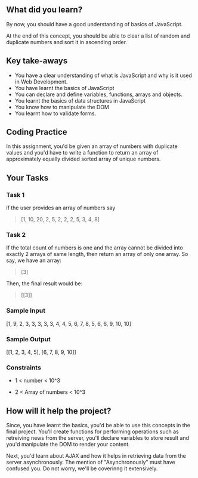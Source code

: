 ## What did you learn?

By now, you should have a good understanding of basics of JavaScript.

At the end of this concept, you should be able to clear a list of random and duplicate numbers and sort it in ascending order.

## Key take-aways

- You have a clear understanding of what is JavaScript and why is it used in Web Development.
- You have learnt the basics of JavaScript
- You can declare and define variables, functions, arrays and objects.
- You learnt the basics of data structures in JavaScript
- You know how to manipulate the DOM
- You learnt how to validate forms.

## Coding Practice


In this assignment, you'd be given an array of numbers with duplicate values and you'd have to write a function to return an array of approximately equally divided sorted array of unique numbers.

## Your Tasks

### Task 1

if the user provides an array of numbers say

> [1, 10, 20, 2, 5, 2, 2, 2, 5, 3, 4, 8]

### Task 2

If the total count of numbers is one and the array cannot be divided into exactly 2 arrays of same length, then return an array of only one array. So say, we have an array:

> [3]

Then, the final result would be:

> [[3]]

### Sample Input

[1, 9, 2, 3, 3, 3, 3, 3, 4, 4, 5, 6, 7, 8, 5, 6, 6, 9, 10, 10]

### Sample Output

[[1, 2, 3, 4, 5], [6, 7, 8, 9, 10]]

### Constraints

- 1 < number < 10^3

- 2 < Array of numbers < 10^3




## How will it help the project?

Since, you have learnt the basics, you'd be able to use this concepts in the final project. You'll create functions for performing operations such as retreiving news from the server, you'll declare variables to store result and you'd manipulate the DOM to render your content.

Next, you'd learn about AJAX and how it helps in retrieving data from the server asynchronously. The mention of "Asynchronously" must have confused you. Do not worry, we'll be coverinng it extensively.
